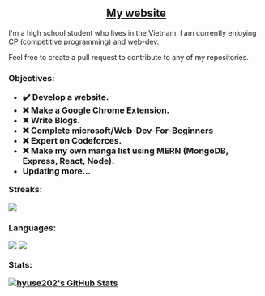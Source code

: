 <h2 align="center"> <a href="https://hyuse202.github.io"> My website </a> </h2>
<p>I'm a high school student who lives in the Vietnam. I am currently enjoying <a href="https://codeforces.com/profile/hyuse202"> CP </a> (competitive programming) and web-dev.

Feel free to create a pull request to contribute to any of my repositories. </p>
<h3 align="left">
    <p> <strong> Objectives: </strong> </p>
    <ul>
        <li> ✔️ Develop a website.</li>
        <li> ❌ Make a Google Chrome Extension. </li>
        <li> ❌ Write Blogs. </li>
        <li> ❌ Complete microsoft/Web-Dev-For-Beginners </li>
        <li> ❌ Expert on Codeforces. </li>
        <li> ❌ Make my own manga list using MERN (MongoDB, Express, React, Node).</li>
        <li> Updating more... </li>
    </ul>
    <p> <strong> Streaks: </strong> </p>
    <img src="https://github-readme-streak-stats.herokuapp.com/?user=hyuse202&theme=nightowl">
    </br>
</h3>
<h3 align="left">
    <p> <strong> Languages: </strong> </p> 
    <img src="https://github-profile-summary-cards.vercel.app/api/cards/repos-per-language?username=hyuse202&theme=nightowl">
    <img src="https://github-profile-summary-cards.vercel.app/api/cards/most-commit-language?username=hyuse202&theme=nightowl">
    <p> <strong> Stats: </strong> </p> 
    <a href="https://awesome-github-stats.azurewebsites.net/index.html??cardType=github&theme=nightowl&preferLogin=false">    
    <img  alt="hyuse202's GitHub Stats" src="https://awesome-github-stats.azurewebsites.net/user-stats/hyuse202?cardType=github&theme=nightowl&preferLogin=false" />       </a>
</h3>
